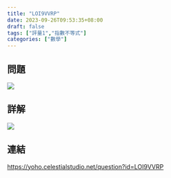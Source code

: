 ```yaml
---
title: "LOI9VVRP"
date: 2023-09-26T09:53:35+08:00
draft: false
tags: ["評量1","指數不等式"]
categories: ["數學"]
---
```

<!--more-->

## 問題
<img src="/posts/solution/LOI9VVRP-q.png">

## 詳解
<img src="/posts/solution/LOI9VVRP-sol.png">

## 連結

https://yoho.celestialstudio.net/question?id=LOI9VVRP
